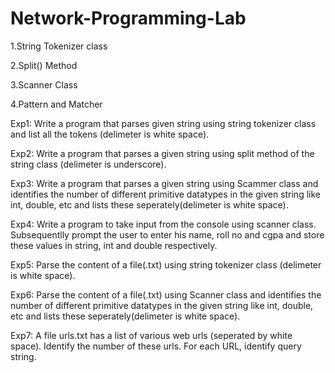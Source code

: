 # Network-Programming-Lab
1.String Tokenizer class

2.Split() Method

3.Scanner Class

4.Pattern and Matcher

Exp1: Write a program that parses given string using string tokenizer class and list all the tokens (delimeter is white space).

Exp2: Write a program that parses a given string using split method of the string class (delimeter is underscore).

Exp3: Write a program that parses a given string using Scammer class and identifies the number of different primitive datatypes in the given string like int, double, etc and lists these seperately(delimeter is white space).

Exp4: Write a program to take input from the console using scanner class. Subsequentlly prompt the user to enter his name, roll no and cgpa and store these values in string, int and double respectively.

Exp5: Parse the content of a file(.txt) using string tokenizer class (delimeter is white space).

Exp6: Parse the content of a file(.txt) using Scanner class and identifies the number of different primitive datatypes in the given string like int, double, etc and lists these seperately(delimeter is white space).

Exp7: A file urls.txt has a list of various web urls (seperated by white space). Identify the number of these urls. For each URL, identify query string.
